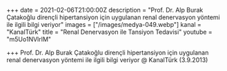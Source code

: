 +++
date = 2021-02-06T21:00:00Z
description = "Prof. Dr. Alp Burak Çatakoğlu dirençli hipertansiyon için uygulanan renal denervasyon yöntemi ile ilgili bilgi veriyor"
images = ["/images/medya-049.webp"]
kanal = "KanalTürk"
title = "Renal Denervasyon ile Tansiyon Tedavisi"
youtube = "m5Uo1NVlrIM"

+++
Prof. Dr. Alp Burak Çatakoğlu dirençli hipertansiyon için uygulanan renal denervasyon yöntemi ile ilgili bilgi veriyor @ KanalTürk (3.9.2013)